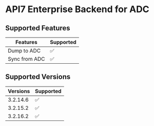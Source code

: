 # API7 Enterprise Backend for ADC

## Supported Features

| Features      | Supported |
| ------------- | --------- |
| Dump to ADC   | ✅         |
| Sync from ADC | ✅         |

## Supported Versions

| Versions | Supported |
| -------- | --------- |
| 3.2.14.6 | ✅         |
| 3.2.15.2 | ✅         |
| 3.2.16.2 | ✅         |
